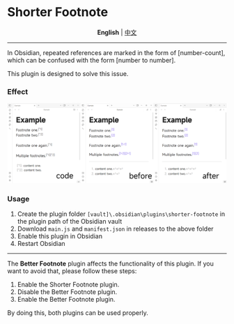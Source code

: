 # Shorter Footnote

<p align="center">
    <strong>English</strong> | <a href="./README_CN.md">中文</a>
</p>

---

In Obsidian, repeated references are marked in the form of [number-count], which can be confused with the form [number to number].

This plugin is designed to solve this issue.

### Effect

![](/assets/output.png)

### Usage

1. Create the plugin folder `[vault]\.obsidian\plugins\shorter-footnote` in the plugin path of the Obsidian vault
2. Download `main.js` and `manifest.json` in releases to the above folder
3. Enable this plugin in Obsidian
4. Restart Obsidian

---

The **Better Footnote** plugin affects the functionality of this plugin. If you want to avoid that, please follow these steps:

1. Enable the Shorter Footnote plugin.
2. Disable the Better Footnote plugin.
3. Enable the Better Footnote plugin.

By doing this, both plugins can be used properly.

